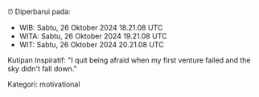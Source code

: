 ⏰ Diperbarui pada:
- WIB: Sabtu, 26 Oktober 2024 18.21.08 UTC
- WITA: Sabtu, 26 Oktober 2024 19.21.08 UTC
- WIT: Sabtu, 26 Oktober 2024 20.21.08 UTC

Kutipan Inspiratif:
"I quit being afraid when my first venture failed and the sky didn't fall down."


Kategori: motivational

